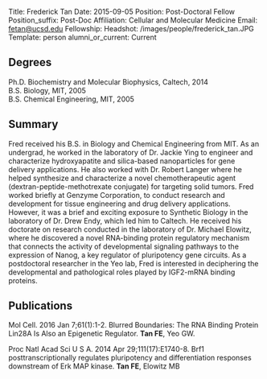Title: Frederick Tan
Date: 2015-09-05
Position: Post-Doctoral Fellow
Position_suffix: Post-Doc
Affiliation: Cellular and Molecular Medicine
Email: fetan@ucsd.edu
Fellowship: 
Headshot: /images/people/frederick_tan.JPG
Template: person
alumni_or_current: Current

## Degrees

Ph.D. Biochemistry and Molecular Biophysics, Caltech, 2014<br>
B.S. Biology, MIT, 2005<br>
B.S. Chemical Engineering, MIT, 2005<br>

## Summary
Fred received his B.S. in Biology and Chemical Engineering from MIT. As an undergrad, he worked in the laboratory of Dr. Jackie Ying to engineer and characterize hydroxyapatite and silica-based nanoparticles for gene delivery applications. He also worked with Dr. Robert Langer where he helped synthesize and characterize a novel chemotherapeutic agent (dextran-peptide-methotrexate conjugate) for targeting solid tumors. Fred worked briefly at Genzyme Corporation, to conduct research and development for tissue engineering and drug delivery applications. However, it was a brief and exciting exposure to Synthetic Biology in the laboratory of Dr. Drew Endy, which led him to Caltech. He received his doctorate on research conducted in the laboratory of Dr. Michael Elowitz, where he discovered a novel RNA-binding protein regulatory mechanism that connects the activity of developmental signaling pathways to the expression of Nanog, a key regulator of pluripotency gene circuits. As a postdoctoral researcher in the Yeo lab, Fred is interested in deciphering the developmental and pathological roles played by IGF2-mRNA binding proteins.


## Publications

Mol Cell. 2016 Jan 7;61(1):1-2. Blurred Boundaries: The RNA Binding Protein Lin28A Is Also an Epigenetic Regulator. **Tan FE**, Yeo GW.

Proc Natl Acad Sci U S A. 2014 Apr 29;111(17):E1740-8.
Brf1 posttranscriptionally regulates pluripotency and differentiation responses downstream of Erk MAP kinase.
**Tan FE**, Elowitz MB
